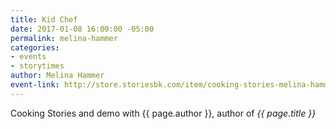```yaml
---
title: Kid Chef
date: 2017-01-08 16:00:00 -05:00
permalink: melina-hammer
categories:
- events
- storytimes
author: Melina Hammer
event-link: http://store.storiesbk.com/item/cooking-stories-melina-hammer-author-of-kid-chef
---
```


Cooking Stories and demo with {{ page.author }}, author of *{{ page.title }}*
